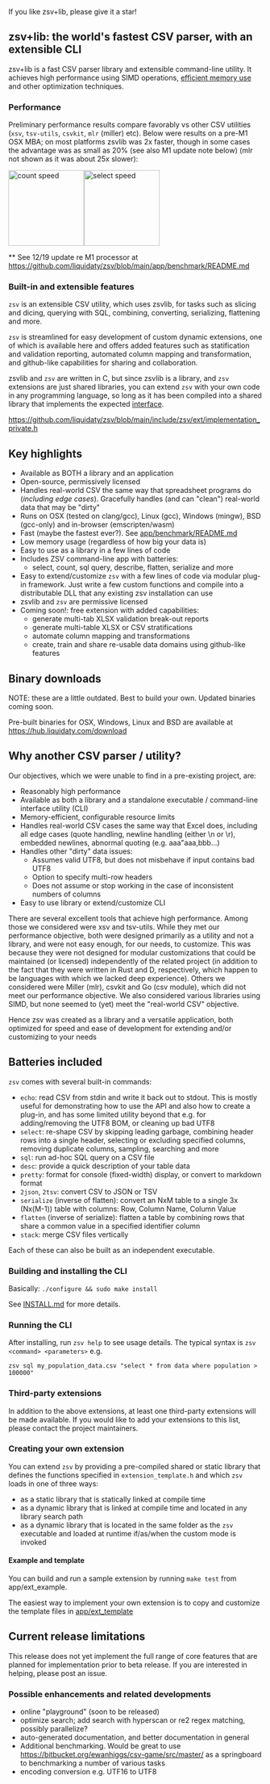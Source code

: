 If you like zsv+lib, please give it a star!

## zsv+lib: the world's fastest CSV parser, with an extensible CLI

zsv+lib is a fast CSV parser library and extensible command-line utility.
It achieves high performance using SIMD operations,
[efficient memory use](docs/memory.md) and other optimization techniques.

### Performance
Preliminary performance results compare favorably vs other CSV utilities (`xsv`, `tsv-utils`, `csvkit`, `mlr` (miller) etc).
Below were results on a pre-M1 OSX MBA; on most platforms zsvlib was 2x faster, though in some cases the advantage was as small as
20% (see also M1 update note below) (mlr not shown as it was about 25x slower):

<img src="https://user-images.githubusercontent.com/26302468/146497899-48174114-3b18-49b0-97da-35754ab56e48.png" alt="count speed" height="150px"><img src="https://user-images.githubusercontent.com/26302468/146498211-afc77ce6-4229-4599-bf33-81bf00c725a8.png" alt="select speed" height="150px">

** See 12/19 update re M1 processor at https://github.com/liquidaty/zsv/blob/main/app/benchmark/README.md

### Built-in and extensible features
`zsv` is an extensible CSV utility, which uses zsvlib,
for tasks such as slicing and dicing, querying with SQL,
combining, converting, serializing, flattening and more.

`zsv` is streamlined for easy development of custom dynamic extensions, one of which is
available here and offers added features such as statification and validation reporting,
automated column mapping and transformation, and github-like capabilities for sharing
and collaboration.

zsvlib and `zsv` are written in C, but since zsvlib is a library, and `zsv`
extensions are just shared libraries, you can extend `zsv` with
your own code in any programming language, so long as it has been compiled
into a shared library that implements the expected [interface](./include/zsv/ext/implementation_private.h).

https://github.com/liquidaty/zsv/blob/main/include/zsv/ext/implementation_private.h

## Key highlights

* Available as BOTH a library and an application
* Open-source, permissively licensed
* Handles real-world CSV the same way that spreadsheet programs do (*including
  edge cases*). Gracefully handles (and can "clean") real-world data that may be
  "dirty"
* Runs on OSX (tested on clang/gcc), Linux (gcc), Windows (mingw),
  BSD (gcc-only) and in-browser (emscripten/wasm)
* Fast (maybe the fastest ever?). See
  [app/benchmark/README.md](app/benchmark/README.md)
* Low memory usage (regardless of how big your data is)
* Easy to use as a library in a few lines of code
* Includes ZSV command-line app with batteries:
  -  select, count, sql query, describe, flatten, serialize and more
* Easy to extend/customize `zsv` with a few lines of code via modular plug-in framework.
  Just write a few custom functions and compile into a distributable DLL that any existing zsv
  installation can use
* zsvlib and `zsv` are permissive licensed
* Coming soon!: free extension with added capabilities:
  - generate multi-tab XLSX validation break-out reports
  - generate multi-table XLSX or CSV stratifications
  - automate column mapping and transformations
  - create, train and share re-usable data domains using github-like features

## Binary downloads
NOTE: these are a little outdated. Best to build your own. Updated binaries coming soon.

Pre-built binaries for OSX, Windows, Linux and BSD are available at https://hub.liquidaty.com/download

## Why another CSV parser / utility?

Our objectives, which we were unable to find in a pre-existing project, are:

* Reasonably high performance
* Available as both a library and a standalone executable / command-line interface utility (CLI)
* Memory-efficient, configurable resource limits
* Handles real-world CSV cases the same way that Excel does, including all edge cases
  (quote handling, newline handling (either \n or \r), embedded newlines,
  abnormal quoting (e.g. aaa"aaa,bbb...)
* Handles other "dirty" data issues:
  - Assumes valid UTF8, but does not misbehave if input contains bad UTF8
  - Option to specify multi-row headers
  - Does not assume or stop working in the case of inconsistent numbers of columns
* Easy to use library or extend/customize CLI

There are several excellent tools that achieve high performance. Among those we
considered were xsv and tsv-utils. While they met our performance
objective, both were designed primarily as a utility and not a library, and
were not easy enough, for our needs, to customize. This was because they were not designed
for modular customizations that could be maintained (or licensed) independently
of the related project (in addition to the fact that they were written in Rust
and D, respectively, which happen to be languages with which we lacked deep
experience). Others we considered were Miller (mlr), csvkit and Go (csv module), which did not meet our performance objective.
We also considered various libraries using SIMD, but none seemed to (yet) meet the "real-world CSV" objective.

Hence zsv was created as a library and a versatile application, both optimized for speed
and ease of development for extending and/or customizing to your needs

## Batteries included

`zsv` comes with several built-in commands:

* `echo`: read CSV from stdin and write it back out to stdout. This is mostly
  useful for demonstrating how to use the API and also how to create a plug-in,
  and has some limited utility beyond that e.g. for adding/removing the UTF8 BOM,
  or cleaning up bad UTF8
* `select`: re-shape CSV by skipping leading garbage, combining header rows into
  a single header, selecting or excluding specified columns, removing duplicate
  columns, sampling, searching and more
* `sql`: run ad-hoc SQL query on a CSV file
* `desc`: provide a quick description of your table data
* `pretty`: format for console (fixed-width) display, or convert to markdown
  format
* `2json`, `2tsv`: convert CSV to JSON or TSV
* `serialize` (inverse of flatten): convert an NxM table to a single 3x (Nx(M-1))
  table with columns: Row, Column Name, Column Value
* `flatten` (inverse of serialize): flatten a table by combining rows that share
  a common value in a specified identifier column
* `stack`: merge CSV files vertically

Each of these can also be built as an independent executable.

### Building and installing the CLI

Basically: `./configure && sudo make install`

See [INSTALL.md](INSTALL.md) for more details.

### Running the CLI

After installing, run `zsv help` to see usage details. The typical syntax is `zsv <command> <parameters>`
e.g.

```
zsv sql my_population_data.csv "select * from data where population > 100000"
```

### Third-party extensions

In addition to the above extensions, at least one third-party extensions will be made
available. If you would like to add your extensions to this list, please contact the
project maintainers.

### Creating your own extension

You can extend `zsv` by providing a pre-compiled shared or static library that
defines the functions specified in `extension_template.h` and which `zsv` loads in
one of three ways:

* as a static library that is statically linked at compile time
* as a dynamic library that is linked at compile time and located in any
  library search path
* as a dynamic library that is located in the same folder as the `zsv` executable
  and loaded at runtime if/as/when the custom mode is invoked

#### Example and template

You can build and run a sample extension by running `make test` from app/ext_example.

The easiest way to implement your own extension is to
copy and customize the template files in [app/ext_template](app/ext_template/README.md)

## Current release limitations

This release does not yet implement the full range of core features
that are planned for implementation prior to beta release. If you are interested in
helping, please post an issue.

### Possible enhancements and related developments

* online "playground" (soon to be released)
* optimize search; add search with hyperscan or re2 regex matching, possibly parallelize?
* auto-generated documentation, and better documentation in general
* Additional benchmarking. Would be great to use https://bitbucket.org/ewanhiggs/csv-game/src/master/ as a springboard to benchmarking a number of various tasks
* encoding conversion e.g. UTF16 to UTF8

